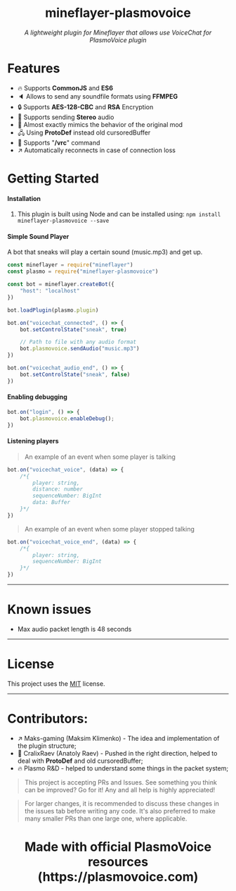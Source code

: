 <h1 align="center">mineflayer-plasmovoice</h1>
<p align="center"><i>A lightweight plugin for Mineflayer that allows use VoiceChat for PlasmoVoice plugin</i></p>

# Features
- 🔥 Supports **CommonJS** and **ES6**
- 🔈 Allows to send any soundfile formats using **FFMPEG**
- 🔒 Supports **AES-128-CBC** and **RSA** Encryption
- 🎵 Supports sending **Stereo** audio
- 👀 Almost exactly mimics the behavior of the original mod
- 🖧 Using **ProtoDef** instead old cursoredBuffer
- 📎 Supports "**/vrc**" command
- ↗ Automatically reconnects in case of connection loss

# Getting Started
#### Installation
1) This plugin is built using Node and can be installed using: ```npm install mineflayer-plasmovoice --save```

#### Simple Sound Player
A bot that sneaks will play a certain sound (music.mp3) and get up.
```js
const mineflayer = require("mineflayer")
const plasmo = require("mineflayer-plasmovoice")

const bot = mineflayer.createBot({
    "host": "localhost"
})

bot.loadPlugin(plasmo.plugin)

bot.on("voicechat_connected", () => {
    bot.setControlState("sneak", true)

    // Path to file with any audio format
    bot.plasmovoice.sendAudio("music.mp3")
})

bot.on("voicechat_audio_end", () => {
    bot.setControlState("sneak", false)
})
```

#### Enabling debugging
```js
bot.on("login", () => {
    bot.plasmovoice.enableDebug();
})
```

#### Listening players
> An example of an event when some player is talking
```js
bot.on("voicechat_voice", (data) => {
    /*{
        player: string,
        distance: number
        sequenceNumber: BigInt
        data: Buffer
    }*/
})
```

> An example of an event when some player stopped talking
```js
bot.on("voicechat_voice_end", (data) => {
    /*{
        player: string,
        sequenceNumber: BigInt
    }*/
})
```

---

# Known issues
* Max audio packet length is 48 seconds

---

# License
This project uses the [MIT](https://github.com/Maks-gaming/mineflayer-plasmovoice/blob/master/LICENSE) license.

---

# Contributors:
- ↗ Maks-gaming (Maksim Klimenko) - The idea and implementation of the plugin structure;
- 📎 CralixRaev (Anatoly Raev) - Pushed in the right direction, helped to deal with **ProtoDef** and old cursoredBuffer;
- 🔥 Plasmo R&D - helped to understand some things in the packet system;

> This project is accepting PRs and Issues. See something you think can be improved? Go for it! Any and all help is highly appreciated!

> For larger changes, it is recommended to discuss these changes in the issues tab before writing any code. It's also preferred to make many smaller PRs than one large one, where applicable.

<h1 align="center">Made with official PlasmoVoice resources (https://plasmovoice.com)</h1>